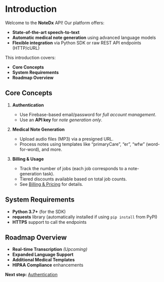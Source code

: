 # Introduction

Welcome to the **NoteDx** API! Our platform offers:
- **State-of-the-art speech-to-text**  
- **Automatic medical note generation** using advanced language models  
- **Flexible integration** via Python SDK or raw REST API endpoints (HTTP/cURL)

This introduction covers:
- **Core Concepts**  
- **System Requirements**  
- **Roadmap Overview**

## Core Concepts

1. **Authentication**  
   - Use Firebase-based email/password for *full account management*.  
   - Use an **API key** for *note generation only*.

2. **Medical Note Generation**  
   - Upload audio files (MP3) via a presigned URL.  
   - Process notes using templates like “primaryCare”, “er”, “wfw” (word-for-word), and more.

3. **Billing & Usage**  
   - Track the number of jobs (each job corresponds to a note-generation task).  
   - Tiered discounts available based on total job counts.  
   - See [Billing & Pricing](billing.md) for details.

## System Requirements

- **Python 3.7+** (for the SDK)  
- **requests** library (automatically installed if using `pip install` from PyPI)  
- **HTTPS** support to call the endpoints

## Roadmap Overview

- **Real-time Transcription** *(Upcoming)*  
- **Expanded Language Support**  
- **Additional Medical Templates**  
- **HIPAA Compliance** enhancements  

**Next step:** [Authentication](authentication.md)